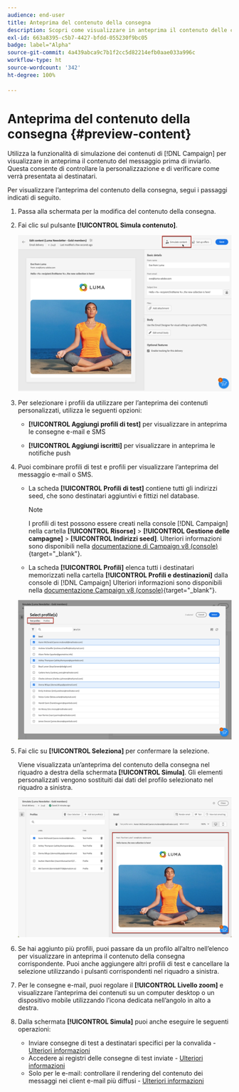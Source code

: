 ```yaml
---
audience: end-user
title: Anteprima del contenuto della consegna
description: Scopri come visualizzare in anteprima il contenuto delle consegne nell’interfaccia utente di Campaign Web
exl-id: 663a8395-c5b7-4427-bfdd-055230f9bc05
badge: label="Alpha"
source-git-commit: 4a439abca9c7b1f2cc5d82214efb0aae033a996c
workflow-type: ht
source-wordcount: '342'
ht-degree: 100%

---
```



# Anteprima del contenuto della consegna {#preview-content}

Utilizza la funzionalità di simulazione dei contenuti di [!DNL Campaign] per visualizzare in anteprima il contenuto del messaggio prima di inviarlo. Questa consente di controllare la personalizzazione e di verificare come verrà presentata ai destinatari.

Per visualizzare l’anteprima del contenuto della consegna, segui i passaggi indicati di seguito.

1. Passa alla schermata per la modifica del contenuto della consegna.

   <!--email [Edit content](../content/edit-content.md) screen or to the [Email Designer](../content/get-started-email-designer.md).-->

1. Fai clic sul pulsante **[!UICONTROL Simula contenuto]**.

   ![](assets/simulate-button.png)

1. Per selezionare i profili da utilizzare per l’anteprima dei contenuti personalizzati, utilizza le seguenti opzioni:

   * **[!UICONTROL Aggiungi profili di test]** per visualizzare in anteprima le consegne e-mail e SMS

   * **[!UICONTROL Aggiungi iscritti]** per visualizzare in anteprima le notifiche push

1. Puoi combinare profili di test e profili per visualizzare l’anteprima del messaggio e-mail o SMS.

   * La scheda **[!UICONTROL Profili di test]** contiene tutti gli indirizzi seed, che sono destinatari aggiuntivi e fittizi nel database.

     >[!NOTE]
     >
     >I profili di test possono essere creati nella console [!DNL Campaign] nella cartella **[!UICONTROL Risorse]** > **[!UICONTROL Gestione delle campagne]** > **[!UICONTROL Indirizzi seed]**. Ulteriori informazioni sono disponibili nella [documentazione di Campaign v8 (console)](https://experienceleague.adobe.com/docs/campaign/campaign-v8/audience/add-profiles/test-profiles.html?lang=it){target="_blank"}.

   * La scheda **[!UICONTROL Profili]** elenca tutti i destinatari memorizzati nella cartella **[!UICONTROL Profili e destinazioni]** dalla console di [!DNL Campaign] Ulteriori informazioni sono disponibili nella [documentazione Campaign v8 (console)](https://experienceleague.adobe.com/docs/campaign/campaign-v8/audience/view-profiles.html?lang=it){target="_blank"}.

   ![](assets/simulate-select-profiles.png)

1. Fai clic su **[!UICONTROL Seleziona]** per confermare la selezione.

   Viene visualizzata un’anteprima del contenuto della consegna nel riquadro a destra della schermata **[!UICONTROL Simula]**. Gli elementi personalizzati vengono sostituiti dai dati del profilo selezionato nel riquadro a sinistra.

   ![](assets/simulate-preview.png)

1. Se hai aggiunto più profili, puoi passare da un profilo all’altro nell’elenco per visualizzare in anteprima il contenuto della consegna corrispondente. Puoi anche aggiungere altri profili di test e cancellare la selezione utilizzando i pulsanti corrispondenti nel riquadro a sinistra.

1. Per le consegne e-mail, puoi regolare il **[!UICONTROL Livello zoom]** e visualizzare l’anteprima dei contenuti su un computer desktop o un dispositivo mobile utilizzando l’icona dedicata nell’angolo in alto a destra.

1. Dalla schermata **[!UICONTROL Simula]** puoi anche eseguire le seguenti operazioni:
   * Inviare consegne di test a destinatari specifici per la convalida - [Ulteriori informazioni](test-deliveries.md)
   * Accedere ai registri delle consegne di test inviate - [Ulteriori informazioni](test-deliveries.md#access-proofs)
   * Solo per le e-mail: controllare il rendering del contenuto dei messaggi nei client e-mail più diffusi - [Ulteriori informazioni](email-rendering.md)



